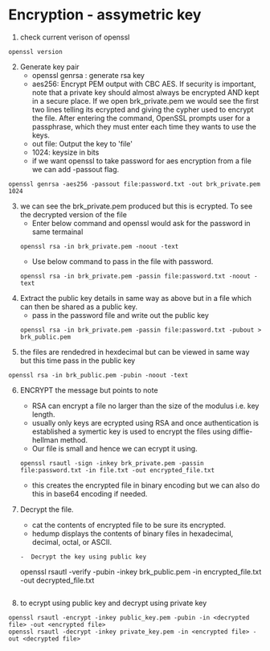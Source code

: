 # Encryption - assymetric key

1. check current verison of openssl
```
openssl version
```
2. Generate key pair 
    - openssl genrsa : generate rsa key
    - aes256: Encrypt PEM output with CBC AES. If security is important, note that a private key should almost always be encrypted AND kept in a secure place. If we open brk_private.pem we would see the first two lines telling its ecrypted and giving the cypher used to encrypt the file. After entering the command, OpenSSL prompts user for a passphrase, which they must enter each time they wants to use the keys.
    - out file: Output the key to 'file'
    - 1024: keysize in bits
    - if we want openssl to take password for aes encryption from a file we can add -passout flag. 
```
openssl genrsa -aes256 -passout file:password.txt -out brk_private.pem 1024
```
3. we can see the brk_private.pem produced but this is ecrypted. To see the decrypted version of the file 
    - Enter below command and openssl would ask for the password in same termainal
    ```
    openssl rsa -in brk_private.pem -noout -text 
    ```
    - Use below command to pass in the file with password.
    ```
    openssl rsa -in brk_private.pem -passin file:password.txt -noout -text 
    ```
4. Extract the public key details in same way as above but in a file which can then be shared as a public key. 
    - pass in the password file and write out the public key
    ``` 
    openssl rsa -in brk_private.pem -passin file:password.txt -pubout > brk_public.pem
    ```
5. the files are rendedred in hexdecimal but can be viewed in same way but this time pass in the public key
```
openssl rsa -in brk_public.pem -pubin -noout -text
```
6. ENCRYPT the message but points to note
    - RSA can encrypt a file no larger than the size of the modulus i.e. key length. 
    - usually only keys are ecrypted using RSA and once authentication is established a symertic key is used to encrypt the files using diffie-hellman method.
    - Our file is small and hence we can ecrypt it using.
    ```
    openssl rsautl -sign -inkey brk_private.pem -passin file:password.txt -in file.txt -out encrypted_file.txt
    ```
    - this creates the encrypted file in binary encoding but we can also do this in base64 encoding if needed. 

7. Decrypt the file. 
    - cat the contents of encrypted file to be sure its encrypted. 
    - hedump displays the contents of binary files in hexadecimal, decimal, octal, or ASCII.
    ``` hexdump -C ./ecrypted_file.txt
    -  Decrypt the key using public key
    ```
    openssl rsautl -verify -pubin -inkey brk_public.pem -in encrypted_file.txt -out decrypted_file.txt
    ```

8. to ecrypt using public key and decrypt using private key
```
openssl rsautl -encrypt -inkey public_key.pem -pubin -in <decrypted file> -out <encrypted file>
openssl rsautl -decrypt -inkey private_key.pem -in <encrypted file> -out <decrypted file>
```


